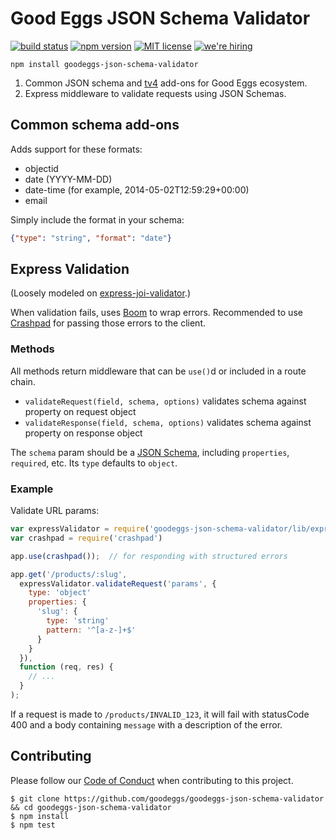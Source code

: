 # Good Eggs JSON Schema Validator

[![build status][travis-badge]][travis-link]
[![npm version][npm-badge]][npm-link]
[![MIT license][license-badge]][license-link]
[![we're hiring][hiring-badge]][hiring-link]

```
npm install goodeggs-json-schema-validator
```

1. Common JSON schema and [tv4](https://github.com/geraintluff/tv4) add-ons for Good Eggs ecosystem.
2. Express middleware to validate requests using JSON Schemas.


## Common schema add-ons

Adds support for these formats:

- objectid
- date (YYYY-MM-DD)
- date-time (for example, 2014-05-02T12:59:29+00:00)
- email

Simply include the format in your schema:

```json
{"type": "string", "format": "date"}
```

## Express Validation

(Loosely modeled on [express-joi-validator](https://github.com/threadster/express-joi-validator).)

When validation fails, uses [Boom](https://github.com/hapijs/boom) to wrap errors.
Recommended to use [Crashpad](https://github.com/goodeggs/crashpad) for passing those errors to the client.

### Methods

All methods return middleware that can be `use()`d or included in a route chain.

- `validateRequest(field, schema, options)` validates schema against property on request object
- `validateResponse(field, schema, options)` validates schema against property on response object

The `schema` param should be a [JSON Schema](http://json-schema.org/),
including `properties`, `required`, etc. Its `type` defaults to `object`.


### Example

Validate URL params:

```javascript
var expressValidator = require('goodeggs-json-schema-validator/lib/express');
var crashpad = require('crashpad')

app.use(crashpad());  // for responding with structured errors

app.get('/products/:slug',
  expressValidator.validateRequest('params', {
    type: 'object'
    properties: {
      'slug': {
        type: 'string'
        pattern: '^[a-z-]+$'
      }
    }
  }),
  function (req, res) {
    // ...
  }
);
```

If a request is made to `/products/INVALID_123`,
it will fail with statusCode 400
and a body containing `message` with a description of the error.


## Contributing

Please follow our [Code of Conduct](https://github.com/goodeggs/goodeggs-json-schema-validator/blob/master/CODE_OF_CONDUCT.md)
when contributing to this project.

```
$ git clone https://github.com/goodeggs/goodeggs-json-schema-validator && cd goodeggs-json-schema-validator
$ npm install
$ npm test
```

[travis-badge]: http://img.shields.io/travis/goodeggs/goodeggs-json-schema-validator.svg?style=flat-square
[travis-link]: https://travis-ci.org/goodeggs/goodeggs-json-schema-validator
[npm-badge]: http://img.shields.io/npm/v/goodeggs-json-schema-validator.svg?style=flat-square
[npm-link]: https://www.npmjs.org/package/goodeggs-json-schema-validator
[license-badge]: http://img.shields.io/badge/license-MIT-blue.svg?style=flat-square
[license-link]: LICENSE.md
[hiring-badge]: https://img.shields.io/badge/we're_hiring-yes-brightgreen.svg?style=flat-square
[hiring-link]: http://goodeggs.jobscore.com/?detail=Open+Source&sid=161
